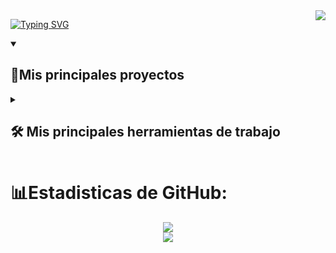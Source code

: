 <img align="right" src="https://visitor-badge.laobi.icu/badge?page_id=dhernandezg2.dhernandezg2"/>

<a href="https://git.io/typing-svg"><img src="https://readme-typing-svg.demolab.com?font=Kumar+One&size=30&pause=1000&color=5609F7&background=FF776F00&vCenter=true&width=435&lines=Hi+there+%F0%9F%91%8B%F0%9F%91%8B;Im+Diego+%F0%9F%98%8E" alt="Typing SVG" /></a>



<details open> 
  <summary><h2>📘Mis principales proyectos</h2></summary>
</details>




<details> 
  <summary><h2>🛠️ Mis principales herramientas de trabajo</h2></summary>

   <h3>👨‍💻 Lenguajes de programación</h3>

  <p>
      <a href="https://github.com/search?q=user%3ADenverCoder1+language%3Acpp"><img alt="C++" src="https://custom-icon-badges.demolab.com/badge/C++-9C033A.svg?logo=cpp2&logoColor=white"></a>
      <a href="https://github.com/search?q=user%3ADenverCoder1+language%3Acsharp"><img alt="C#" src="https://custom-icon-badges.demolab.com/badge/C%23-68217A.svg?logo=cs2&logoColor=white"></a>
      <a href="https://github.com/search?q=user%3ADenverCoder1+language%3Ahtml"><img alt="HTML" src="https://img.shields.io/badge/HTML-E34F26.svg?logo=html5&logoColor=white"></a>
      <a href="https://github.com/search?q=user%3ADenverCoder1+language%3Ajava"><img alt="Java" src="https://custom-icon-badges.demolab.com/badge/Java-007396.svg?logo=java&logoColor=white"></a>
      <a href="https://github.com/search?q=user%3ADenverCoder1+language%3Ajavascript"><img alt="Node.js" src="https://img.shields.io/badge/Node.js-43853D.svg?logo=node.js&logoColor=white"></a>
      <a href="https://github.com/search?q=user%3ADenverCoder1+language%3Ascratch"><img alt="Scratch" src="https://img.shields.io/badge/Scratch-4D97FF.svg?logo=scratch&logoColor=white"></a>
      <a href="https://github.com/search?q=user%3ADenverCoder1+language%3Asql"><img alt="SQL" src="https://custom-icon-badges.demolab.com/badge/SQL-025E8C.svg?logo=database&logoColor=white"></a>
      <a href="https://github.com/search?q=user%3ADenverCoder1+language%3AtypeScript"><img alt="TypeScript" src="https://img.shields.io/badge/TypeScript-007ACC.svg?logo=typescript&logoColor=white"></a>
  </p>

  <h3>🧰 Frameworks and Libraries</h3>

<p>
  <a href="#"><img alt="Arduino" src="https://img.shields.io/badge/-Arduino-00979D?logo=Arduino&logoColor=white"></a>
  <a href="#"><img alt="Deno JS" src="https://img.shields.io/badge/deno%20js-000000?style=plastic&logo=deno&logoColor=white"></a>
  <a href="#"><img alt="NPM" src="https://img.shields.io/badge/NPM-%23CB3837.svg?style=plastic&logo=npm&logoColor=white"></a>
  <a href="#"><img alt="TypeGraphQL" src="https://img.shields.io/badge/-TypeGraphQL-%23C04392?style=plastic"></a>
</p>

<h3>🗄️ Databases and Cloud Hosting</h3>

<p>
  <a href="#"><img alt="MongoDB" src="https://img.shields.io/badge/MongoDB-4ea94b.svg?logo=mongodb&logoColor=white"></a>
  <a href="#"><img alt="MySQL" src="https://img.shields.io/badge/MySQL-00f.svg?logo=mysql&logoColor=white"></a>
  <a href="#"><img alt="Notion" src="https://img.shields.io/badge/Notion-010101.svg?logo=notion&logoColor=white"></a>
  <a href="#"><img alt="Repl.it" src="https://img.shields.io/badge/Repl.it-0D101E.svg?logo=Replit&logoColor=white"></a>
  <a href="#"><img alt="Apollo-GraphQL" src="https://img.shields.io/badge/-ApolloGraphQL-311C87?style=plastic&logo=apollo-graphql"></a>
  <a href="#"><img alt="Cisco" src="https://img.shields.io/badge/cisco-%23049fd9.svg?style=plastic&logo=cisco&logoColor=black"></a>
</p>

 <h3>💻 Software and Tools</h3>

<p>
  <a href="#"><img alt="Git" src="https://img.shields.io/badge/Git-F05033.svg?logo=git&logoColor=white"></a>
  <a href="#"><img alt="GitHub Desktop" src="https://img.shields.io/badge/GitHub%20Desktop-8034A9.svg?logo=github&logoColor=white"></a>
  <a href="#"><img alt="Google Sheets" src="https://img.shields.io/badge/Sheets-34A853.svg?logo=google%20sheets&logoColor=white"></a>
  <a href="#"><img alt="Postman" src="https://img.shields.io/badge/Postman-FF6C37?logo=postman&logoColor=white"></a>
  <a href="#"><img alt="Stack Overflow" src="https://img.shields.io/badge/-Stack%20Overflow-FE7A16?logo=stack-overflow&logoColor=white"></a>
  <a href="#"><img alt="Visual Studio Code" src="https://img.shields.io/badge/Visual%20Studio%20Code-0078d7.svg?logo=visual-studio-code&logoColor=white"></a>
  <a href="#"><img alt="Blender" src="https://img.shields.io/badge/blender-%23F5792A.svg?style=plastic&logo=blender&logoColor=white"></a>
  <a href="#"><img alt="Adobe Acrobat Reader" src="https://img.shields.io/badge/Adobe%20Acrobat%20Reader-EC1C24.svg?style=plastic&logo=Adobe%20Acrobat%20Reader&logoColor=white"></a>
  <a href="#"><img alt="Jira" src="https://img.shields.io/badge/jira-%230A0FFF.svg?style=plastic&logo=jira&logoColor=white"></a>
  <a href="#"><img alt="Confluence" src="https://img.shields.io/badge/confluence-%23172BF4.svg?style=plastic&logo=confluence&logoColor=white"></a>
  <a href="#"><img alt="Canva" src="https://img.shields.io/badge/Canva-%2300C4CC.svg?style=plastic&logo=Canva&logoColor=white"></a>
</p>

</details>

# 📊Estadisticas de GitHub:
<div align="center">
    <img src="https://github-readme-stats.vercel.app/api?username=dhernandezg2&theme=cobalt&hide_border=false&include_all_commits=true&count_private=true" />
</div>


<div align="center">
    <img src="https://github-readme-stats.vercel.app/api/top-langs/?username=dhernandezg2&theme=cobalt&hide_border=false&include_all_commits=true&count_private=true&layout=compact" />
</div>

